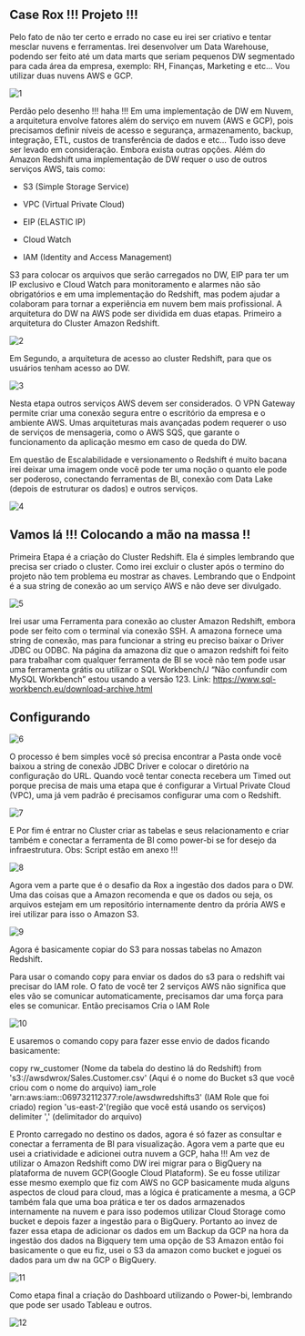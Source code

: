 ## Case Rox !!! Projeto !!! 

Pelo fato de não ter certo e errado no case eu irei ser criativo e tentar mesclar nuvens e ferramentas. Irei desenvolver um Data Warehouse, podendo ser feito até um data marts que seriam pequenos DW segmentado para cada área da empresa, exemplo: RH, Finanças, Marketing e etc... Vou utilizar duas nuvens AWS e GCP.



![1](https://github.com/pand-eX/Rox-Case/blob/main/assets/1.png)



Perdão pelo desenho !!! haha !!!
Em uma implementação de DW em Nuvem, a arquitetura envolve fatores além do serviço em nuvem (AWS e GCP), pois precisamos definir níveis de acesso e segurança, armazenamento, backup, integração, ETL, custos de transferência de dados e etc... Tudo isso deve ser levado em consideração. Embora exista outras opções. Além do Amazon Redshift uma implementação de DW requer o uso de outros serviços AWS, tais como:


- S3 (Simple Storage Service)


- VPC (Virtual Private Cloud)


- EIP (ELASTIC IP)

- Cloud Watch

- IAM (Identity and Access Management)


S3 para colocar os arquivos que serão carregados no DW, EIP para ter um IP exclusivo e Cloud Watch para monitoramento e alarmes não são obrigatórios e em uma implementação do Redshift, mas podem ajudar a colaboram para tornar a experiência em nuvem bem mais profissional.
A arquitetura do DW na AWS pode ser dividida em duas etapas. Primeiro a arquitetura do Cluster Amazon Redshift.


![2](https://github.com/pand-eX/Rox-Case/blob/main/assets/2.png)

Em Segundo, a arquitetura de acesso ao cluster Redshift, para que os usuários tenham acesso ao DW.




![3](https://github.com/pand-eX/Rox-Case/blob/main/assets/3.png)



Nesta etapa outros serviços AWS devem ser considerados. O VPN Gateway permite criar uma conexão segura entre o escritório da empresa e o ambiente AWS. Umas arquiteturas mais avançadas podem requerer o uso de serviços de mensageria, como o AWS SQS, que garante o funcionamento da aplicação mesmo em caso de queda do DW.

Em questão de Escalabilidade e versionamento o Redshift é muito bacana irei deixar uma imagem onde você pode ter uma noção o quanto ele pode ser poderoso, conectando ferramentas de BI, conexão com Data Lake (depois de estruturar os dados) e outros serviços.



![4](https://github.com/pand-eX/Rox-Case/blob/main/assets/4.png)




## Vamos lá !!! Colocando a mão na massa !!
Primeira Etapa é a criação do Cluster Redshift. Ela é simples lembrando que precisa ser criado o cluster. Como irei excluir o cluster após o termino do projeto não tem problema eu mostrar as chaves. Lembrando que o Endpoint é a sua string de conexão ao um serviço AWS e não deve ser divulgado. 




![5](https://github.com/pand-eX/Rox-Case/blob/main/assets/5.png)




Irei usar uma Ferramenta para conexão ao cluster Amazon Redshift, embora pode ser feito com o terminal via conexão SSH. A amazona fornece uma string de conexão, mas para funcionar a string eu preciso baixar o Driver JDBC ou ODBC.
Na página da amazona diz que o amazon redshift foi feito para trabalhar com qualquer ferramenta de BI se você não tem pode usar uma ferramenta grátis ou utilizar o SQL Workbench/J “Não confundir com MySQL Workbench” estou usando a versão 123.
Link: https://www.sql-workbench.eu/download-archive.html

## Configurando


![6](https://github.com/pand-eX/Rox-Case/blob/main/assets/6.png)



O processo é bem simples você só precisa encontrar a Pasta onde você baixou a string de conexão JDBC Driver e colocar o diretório na configuração do URL.
Quando você tentar conecta recebera um Timed out porque precisa de mais uma etapa que é configurar a Virtual Private Cloud (VPC), uma já vem padrão é precisamos configurar uma com o Redshift. 



![7](https://github.com/pand-eX/Rox-Case/blob/main/assets/7.png)


E Por fim é entrar no Cluster criar as tabelas e seus relacionamento e criar também e conectar a ferramenta de BI como power-bi se for desejo da infraestrutura. 
Obs: Script estão em anexo !!!



![8](https://github.com/pand-eX/Rox-Case/blob/main/assets/8.png)


Agora vem a parte que é o desafio da Rox a ingestão dos dados para o DW.  Uma das coisas que a Amazon recomenda e que os dados ou seja, os arquivos estejam em um repositório internamente dentro da prória AWS e irei utilizar para isso o Amazon S3.


![9](https://github.com/pand-eX/Rox-Case/blob/main/assets/9.png)


Agora é basicamente copiar do S3 para nossas tabelas no Amazon Redshift.

Para usar o comando copy para enviar os dados do s3 para o redshift vai precisar do IAM role. O fato de você ter 2 serviços AWS não significa que eles vão se comunicar automaticamente, precisamos dar uma força para eles se comunicar.
Então precisamos Cria o IAM Role


![10](https://github.com/pand-eX/Rox-Case/blob/main/assets/10.png)


E usaremos o comando copy para fazer esse envio de dados ficando basicamente:


copy rw_customer (Nome da tabela do destino lá do Redshift)
from 's3://awsdwrox/Sales.Customer.csv' (Aqui é o nome do Bucket s3 que você criou com o nome do arquivo)
iam_role 'arn:aws:iam::069732112377:role/awsdwredshifts3' (IAM Role que foi criado)
region 'us-east-2'(região que você está usando os serviços)
delimiter ',' (delimitador do arquivo)


E Pronto carregado no destino os dados, agora é só fazer as consultar e conectar a ferramenta de BI para visualização.
Agora vem a parte que eu usei a criatividade e adicionei outra nuvem a GCP, haha !!! Am vez de utilizar o Amazon Redshift como DW irei migrar para o BigQuery na plataforma de nuvem GCP(Google Cloud Plataform).
Se eu fosse utilizar esse mesmo exemplo que fiz com AWS no GCP basicamente muda alguns aspectos de cloud para cloud, mas a lógica é praticamente a mesma, a GCP também fala que uma boa prática e ter os dados armazenados internamente na nuvem e para isso podemos utilizar Cloud Storage como bucket e depois fazer a ingestão para o BigQuery. Portanto ao invez de fazer essa etapa de adicionar os dados em um Backup da GCP na hora da ingestão dos dados na Bigquery tem uma opção de S3 Amazon então foi basicamente o que eu fiz, usei o S3 da amazon como bucket e joguei os dados para um dw na GCP o BigQuery.


![11](https://github.com/pand-eX/Rox-Case/blob/main/assets/11.png)



Como etapa final a criação do Dashboard utilizando o Power-bi, lembrando que pode ser usado Tableau e outros.


![12](https://github.com/pand-eX/Rox-Case/blob/main/assets/12.png)
